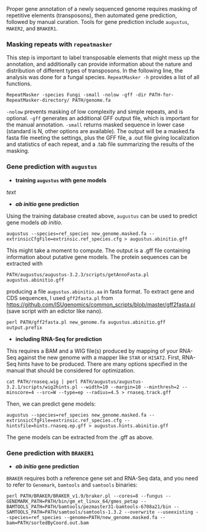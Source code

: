 Proper gene annotation of a newly sequenced genome requires masking of repetitive elements (transposons), then automated gene prediction, followed by manual curation. Tools for gene prediction include `augustus`, `MAKER2`, and `BRAKER1`. 

### Masking repeats with `repeatmasker`

This step is important to label transposable elements that might mess up the annotation, and additionally can provide information about the nature and distribution of different types of transposons. In the following line, the analysis was done for a fungal species. `RepeatMasker -h` provides a list of all functions. 
```
RepeatMasker -species Fungi -small -nolow -gff -dir PATH-for-RepeatMasker-directory/ PATH/genome.fa
```
`-nolow` prevents masking of low complexity and simple repeats, and is optional. `-gff` generates an additional GFF output file, which is important for the manual annotation. `-small` returns masked sequence in lower case (standard is N, other options are available). The output will be a masked.fa fasta file meeting the settings, plus the GFF file, a .out file giving localization and statistics of each repeat, and a .tab file summarizing the results of the masking. 


### Gene prediction with `augustus`

   - **training `augustus` with gene models**

*text*

   - ***ab initio* gene prediction**

Using the training database created above, `augustus` can be used to predict gene models *ab initio*. 
```
augustus --species=ref_species new_genome.masked.fa --extrinsicCfgFile=extrinsic.ref_species.cfg > augustus.abinitio.gff
```
This might take a moment to compute. The output is a .gff file containing information about putative gene models. The protein sequences can be extracted with 
```
PATH/augustus/augustus-3.2.3/scripts/getAnnoFasta.pl augustus.abinitio.gff
```
producing a file `augustus.abinitio.aa` in fasta format. To extract gene and CDS sequences, I used `gff2fasta.pl` from https://github.com/ISUgenomics/common_scripts/blob/master/gff2fasta.pl (save script with an edictor like nano).
```
perl PATH/gff2fasta.pl new_genome.fa augustus.abinitio.gff output.prefix
```

   - **including RNA-Seq for prediction**

This requires a BAM and a WIG file(s) produced by mapping of your RNA-Seq against the new genome with a mapper like `STAR` or `HISAT2`. First, RNA-Seq hints have to be produced. There are many options specified in the manual that should be considered for optimization.
```
cat PATH/rnaseq.wig | perl PATH/augustus/augustus-3.2.1/scripts/wig2hints.pl --width=10 --margin=10 --minthresh=2 --minscore=4 --src=W --type=ep --radius=4.5 > rnaseq.track.gff
```
Then, we can predict gene models:
```
augustus --species=ref_species new_genome.masked.fa --extrinsicCfgFile=extrinsic.ref_species.cfg --hintsfile=hints.rnaseq.ep.gff > augustus.hints.abinitio.gff
```
The gene models can be extracted from the .gff as above. 


### Gene prediction with `BRAKER1`

   - ***ab initio* gene prediction**

`BRAKER` requires both a reference gene set and RNA-Seq data, and you need to refer to `Genemark`, `bamtools` and `samtools` binaries:
```ShellSession
perl PATH/BRAKER/BRAKER_v1.9/braker.pl --cores=8 --fungus --GENEMARK_PATH=PATH/bin/gm_et_linux_64/gmes_petap --BAMTOOLS_PATH=PATH/bamtools/pezmaster31-bamtools-6708a21/bin --SAMTOOLS_PATH=PATH/samtools/samtools-1.3.2 --overwrite --useexisting --species=ref_species --genome=PATH/new_genome.masked.fa --bam=PATH/sortedByCoord.out.bam
```
